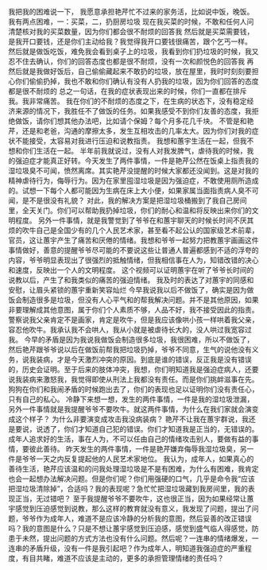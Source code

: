 我把我的困难说一下，
我愿意承担艳芹忙不过来的家务活，比如说中饭，晚饭。
我有两点困难，一：买菜，二，扔厨房垃圾
现在我买菜的时候，不敢和任何人问清楚核对我的买菜数量，因为你们都会很不耐烦的回答我
然后就是买菜需要钱，是我开口要钱，还是你们主动给我？我觉得我开口要钱很痛苦，跟个乞丐一样。
然后就是做饭吃饭，难免我会看到桌子上的垃圾，我看到你们扔垃圾的时候，我又忍不住去确认，你们的回答态度也都是很不耐烦，没有一次和颜悦色的回答我
再然后就是我做好饭后，自己偷偷藏起来不敢扔的垃圾，放在屋里，我时时刻刻要担心你们偷偷扔掉，我也不敢和你们确认有没有人扔我的垃圾，因为你们回答的态度都是很不耐烦的
总之一句话，在我的症状表现出来的时候，你们一直都在排斥我。我非常痛苦。
我在你们的不耐烦的态度之下，在生病的状态下，没有稳定经济来源的情况下，我胜任不了做饭的任务。如果我感受不到你们友善的态度，我拒绝做饭，请你们想其他办法吧，比如请个保姆？每个月多花几千块。
不管是和艳芹，还是和老爸，沟通的摩擦太多，发生互相攻击的几率太大。因为你们对我的症状不能接受，太容易对我进行压迫和说教指责。
我想和蕙宇生活在一起，但我不想和你们生活在一起。
半年前我就说过，没有人对我发脾气，虐待我的时候，我的强迫症才能真正好转。今天发生了两件事情，一件是艳芹公然在饭桌上指责我的湿垃圾臭不可闻，愤然离席。其实艳芹没提醒的时候大家都还没闻到。这是对我的精神虐待行为，侮辱行为。因为在家里囤湿垃圾是因为强迫症，不敢使用厕所造成的。试想一下每个人都可能因为生病在床上大小便，如果家属当面指责病人臭不可闻，是不是很没有礼貌？
对此，我的解决方案是把湿垃圾桶搬到了我自己房间里，全天关门。你们可以帮助我扔掉垃圾，你们的耐心和温和将反映出来你们的文明程度。
另外一件事情，就是我警觉到了爷爷在和蕙宇聊天的时候长时间不厌其烦的吹牛自己是全国少有的几个人民艺术家，甚至看不起公认的国家级艺术前辈，官员，这让蕙宇产生了痛苦和厌倦的情绪。我想和爷爷一起努力把教蕙宇画画这件事情做好，善意的提醒爷爷尽可能的不要说这些让普通人普遍都感到不适的浮夸的内容，爷爷明显表现出了很强烈的抵触情绪，但我相信事在人为，知错改错的决心和速度，反映出一个人的文明程度。
这个视频可以证明蕙宇在听了爷爷长时间的说教以后，产生了和我类似的痛苦的强迫情绪。
我及时的表达了对蕙宇的同感和安慰，让眉头紧锁的蕙宇重新笑容灿烂
今早我说我以后不做饭了，确实是因为做饭会制造很多是垃圾，但没有人心平气和的帮我解决问题。并不是其他原因，如果非要理解成其他意图，属于你们个人素质不够，人品不好，我不接受因此的指责。
警察说我父亲肯定不是画家，肯定是吹牛，但是我应该像哄小孩一样哄着我父亲，容忍他吹牛。我承认我不会哄人，我从小就是被虐待长大的，没人哄过我宽容过我。
今早的矛盾是因为我说我做饭会制造很多垃圾，我很困难，所以不做饭了，然后艳芹跟爷爷说以后在做饭前帮我把垃圾扔掉，爷爷不同意，生气的说他没有义务，说我装病，才是今天激烈冲突的原因。到底是谁的错误，反正我是没有错误的，历史会证明。至于后来的肢体冲突，我想，你们明知道我是强迫症病人，还要说我装病来激怒我，我觉得即使从刑法上我都没有责任。而是你们挑衅滋事在先。
狗狗在你们和我闹矛盾的时候跑出去了，你们的表现也足以证明你们没有责任心，只有自己的私心。
冷静下来想一想，发生的两件事情，一件是我的湿垃圾泄漏，另外一件事情就是我提醒爷爷不要吹牛。就这两件事情，为什么在我们家就会演变成这个样子？
为什么非要演变成攻击我没病装病？
艳芹不让我在蕙宇群说，我还是要说，说透了，你们才知道自己犯的错误。你们才知道我是正当的，无错误的。
成年人追求好的生活，事在人为，不可以任由自己的情绪攻击别人，要做有益的事情，要彼此善待。
昨天发生的两件事情，一件是艳芹嫌弃侮辱我湿垃圾臭，另一件是爷爷一天之内反复提起他的人民艺术家地位。
我认为，成年人，如果真心的善待生活，艳芹应该温和的问我处理湿垃圾是不是有困难，为什么有困难，我肯定也会一起想办法解决问题。但是你们呢？你们用强硬的口气，几乎是命令我“应该把湿垃圾清除掉”，合适吗？我的表现呢？急忙忙把湿垃圾藏到我房间里，我的表现正当，无过错吧？
至于我提醒爷爷不要吹牛，这也很正当，因为如果经常让蕙宇感觉到压迫感觉到说教，那么这样的教育就没有意义，我发现了问题，提出了问题，爷爷作为成年人，难道不是应该冷静的分析我的意图，然后妥善的改正错误吗？我的意图是什么？只是不想让蕙宇感觉到压迫感，感觉到盛气临人得感觉，防患于未然，提出问题的方式方法也没有什么问题。然后呢？一连串的情绪爆发，一连串的矛盾升级，没有一件是我引起吧？作为成年人，明知道我强迫症的严重程度，有目共睹，难道不应该是主动的，更多的承担管理情绪的责任吗？
